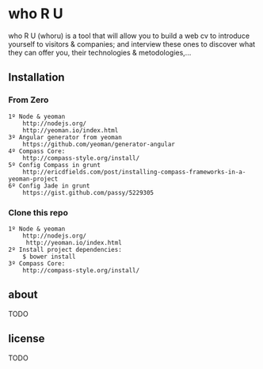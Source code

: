 who R U
=======

who R U (whoru) is a tool that will allow you to build a web cv to introduce yourself to visitors & companies; 
and interview these ones to discover what they can offer you, their technologies & metodologies,...

Installation
------------


### From Zero


    1º Node & yeoman
        http://nodejs.org/
        http://yeoman.io/index.html
    3º Angular generator from yeoman
        https://github.com/yeoman/generator-angular
    4º Compass Core:
        http://compass-style.org/install/
    5º Config Compass in grunt
        http://ericdfields.com/post/installing-compass-frameworks-in-a-yeoman-project
    6º Config Jade in grunt
        https://gist.github.com/passy/5229305


### Clone this repo

    1º Node & yeoman
        http://nodejs.org/
         http://yeoman.io/index.html
    2º Install project dependencies:
        $ bower install
    3º Compass Core:
        http://compass-style.org/install/


about
---------
TODO


license
--------
TODO
